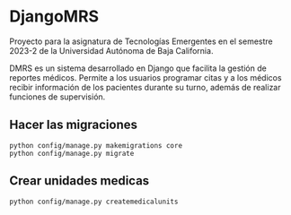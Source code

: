 # DjangoMRS

Proyecto para la asignatura de Tecnologías Emergentes en el semestre 2023-2 de la Universidad Autónoma de Baja California.

DMRS es un sistema desarrollado en Django que facilita la gestión de reportes médicos. Permite a los usuarios programar citas y a los médicos recibir información de los pacientes durante su turno, además de realizar funciones de supervisión.


## Hacer las migraciones 
```
python config/manage.py makemigrations core
python config/manage.py migrate
```

## Crear unidades medicas
```
python config/manage.py createmedicalunits
```

